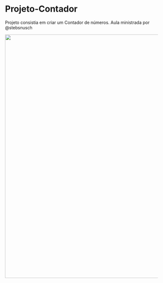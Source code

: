 # Projeto-Contador
Projeto consistia em criar um Contador de números. Aula ministrada por @stebsnusch

<div align="center">
<img src="https://user-images.githubusercontent.com/78154866/152224047-13eecc82-63f0-40b6-a1b8-b39ae1b898fb.png" width=800px />
</div>
